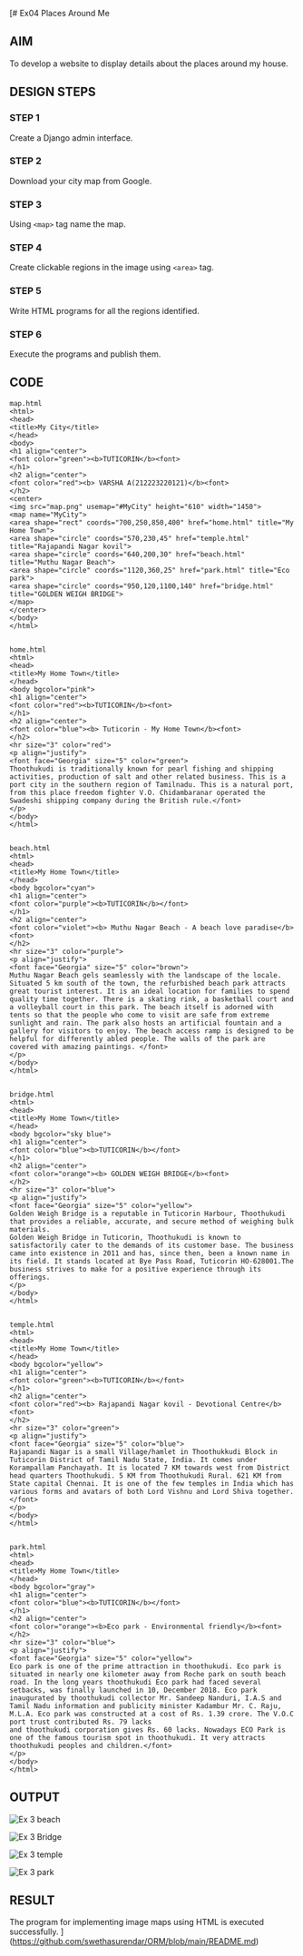 [# Ex04 Places Around Me

## AIM
To develop a website to display details about the places around my house.

## DESIGN STEPS

### STEP 1
Create a Django admin interface.

### STEP 2
Download your city map from Google.

### STEP 3
Using ```<map>``` tag name the map.

### STEP 4
Create clickable regions in the image using ```<area>``` tag.

### STEP 5
Write HTML programs for all the regions identified.

### STEP 6
Execute the programs and publish them.

## CODE
~~~
map.html
<html>
<head>
<title>My City</title>
</head>
<body>
<h1 align="center">
<font color="green"><b>TUTICORIN</b><font>
</h1>
<h2 align="center">
<font color="red"><b> VARSHA A(212223220121)</b><font>
</h2>
<center>
<img src="map.png" usemap="#MyCity" height="610" width="1450">
<map name="MyCity">
<area shape="rect" coords="700,250,850,400" href="home.html" title="My Home Town">
<area shape="circle" coords="570,230,45" href="temple.html" title="Rajapandi Nagar kovil">
<area shape="circle" coords="640,200,30" href="beach.html" title="Muthu Nagar Beach">
<area shape="circle" coords="1120,360,25" href="park.html" title="Eco park">
<area shape="circle" coords="950,120,1100,140" href="bridge.html" title="GOLDEN WEIGH BRIDGE">
</map>
</center>
</body>
</html>


home.html
<html>
<head>
<title>My Home Town</title>
</head>
<body bgcolor="pink">
<h1 align="center">
<font color="red"><b>TUTICORIN</b><font>
</h1>
<h2 align="center">
<font color="blue"><b> Tuticorin - My Home Town</b><font>
</h2>
<hr size="3" color="red">
<p align="justify">
<font face="Georgia" size="5" color="green">
Thoothukudi is traditionally known for pearl fishing and shipping activities, production of salt and other related business. This is a port city in the southern region of Tamilnadu. This is a natural port, from this place freedom fighter V.O. Chidambaranar operated the Swadeshi shipping company during the British rule.</font>
</p>
</body>
</html>


beach.html
<html>
<head>
<title>My Home Town</title>
</head>
<body bgcolor="cyan">
<h1 align="center">
<font color="purple"><b>TUTICORIN</b></font>
</h1>
<h2 align="center">
<font color="violet"><b> Muthu Nagar Beach - A beach love paradise</b><font>
</h2>
<hr size="3" color="purple">
<p align="justify">
<font face="Georgia" size="5" color="brown">
Muthu Nagar Beach gels seamlessly with the landscape of the locale. Situated 5 km south of the town, the refurbished beach park attracts great tourist interest. It is an ideal location for families to spend quality time together. There is a skating rink, a basketball court and a volleyball court in this park. The beach itself is adorned with tents so that the people who come to visit are safe from extreme sunlight and rain. The park also hosts an artificial fountain and a gallery for visitors to enjoy. The beach access ramp is designed to be helpful for differently abled people. The walls of the park are covered with amazing paintings. </font>
</p>
</body>
</html>


bridge.html
<html>
<head>
<title>My Home Town</title>
</head>
<body bgcolor="sky blue">
<h1 align="center">
<font color="blue"><b>TUTICORIN</b></font>
</h1>
<h2 align="center">
<font color="orange"><b> GOLDEN WEIGH BRIDGE</b><font>
</h2>
<hr size="3" color="blue">
<p align="justify">
<font face="Georgia" size="5" color="yellow">
Golden Weigh Bridge is a reputable in Tuticorin Harbour, Thoothukudi that provides a reliable, accurate, and secure method of weighing bulk materials.
Golden Weigh Bridge in Tuticorin, Thoothukudi is known to satisfactorily cater to the demands of its customer base. The business came into existence in 2011 and has, since then, been a known name in its field. It stands located at Bye Pass Road, Tuticorin HO-628001.The business strives to make for a positive experience through its offerings.
</p>
</body>
</html>


temple.html
<html>
<head>
<title>My Home Town</title>
</head>
<body bgcolor="yellow">
<h1 align="center">
<font color="green"><b>TUTICORIN</b></font>
</h1>
<h2 align="center">
<font color="red"><b> Rajapandi Nagar kovil - Devotional Centre</b><font>
</h2>
<hr size="3" color="green">
<p align="justify">
<font face="Georgia" size="5" color="blue">
Rajapandi Nagar is a small Village/hamlet in Thoothukkudi Block in Tuticorin District of Tamil Nadu State, India. It comes under Korampallam Panchayath. It is located 7 KM towards west from District head quarters Thoothukudi. 5 KM from Thoothukudi Rural. 621 KM from State capital Chennai. It is one of the few temples in India which has various forms and avatars of both Lord Vishnu and Lord Shiva together.</font>
</p>
</body>
</html>


park.html
<html>
<head>
<title>My Home Town</title>
</head>
<body bgcolor="gray">
<h1 align="center">
<font color="blue"><b>TUTICORIN</b></font>
</h1>
<h2 align="center">
<font color="orange"><b>Eco park - Environmental friendly</b><font>
</h2>
<hr size="3" color="blue">
<p align="justify">
<font face="Georgia" size="5" color="yellow">
Eco park is one of the prime attraction in thoothukudi. Eco park is situated in nearly one kilometer away from Roche park on south beach road. In the long years thoothukudi Eco park had faced several setbacks, was finally launched in 10, December 2018. Eco park inaugurated by thoothukudi collector Mr. Sandeep Nanduri, I.A.S and Tamil Nadu information and publicity minister Kadambur Mr. C. Raju, M.L.A. Eco park was constructed at a cost of Rs. 1.39 crore. The V.O.C port trust contributed Rs. 79 lacks
and thoothukudi corporation gives Rs. 60 lacks. Nowadays ECO Park is one of the famous tourism spot in thoothukudi. It very attracts thoothukudi peoples and children.</font>
</p>
</body>
</html>

~~~

## OUTPUT

![Ex 3 beach](https://github.com/04Varsha/NearMe/assets/149035374/059f020e-4a77-4d4a-b82b-d3a1ac51222d)

![Ex 3 Bridge](https://github.com/04Varsha/NearMe/assets/149035374/cf3b0ec1-d91c-4030-b959-15319ef85440)

![Ex 3 temple](https://github.com/04Varsha/NearMe/assets/149035374/8337f465-7897-4906-a49f-79a4f54b6c3d)

![Ex 3 park](https://github.com/04Varsha/NearMe/assets/149035374/01609f32-bfa9-4658-a2eb-4de14b6e6809)


## RESULT
The program for implementing image maps using HTML is executed successfully.
](https://github.com/swethasurendar/ORM/blob/main/README.md)
